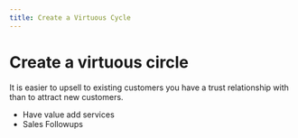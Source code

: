 ```yaml
---
title: Create a Virtuous Cycle
---
```


# Create a virtuous circle

It is easier to upsell to existing customers you have a trust relationship with than to attract new customers.

- Have value add services
- Sales Followups
